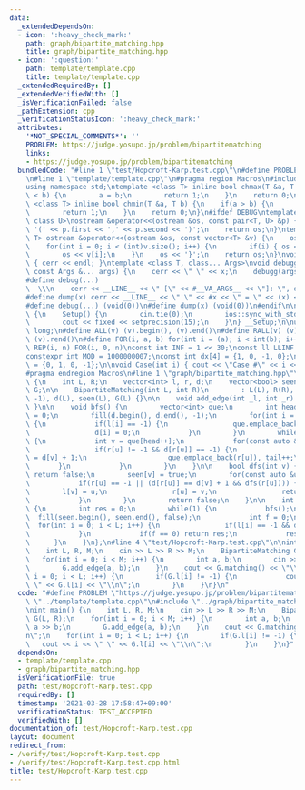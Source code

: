 ```yaml
---
data:
  _extendedDependsOn:
  - icon: ':heavy_check_mark:'
    path: graph/bipartite_matching.hpp
    title: graph/bipartite_matching.hpp
  - icon: ':question:'
    path: template/template.cpp
    title: template/template.cpp
  _extendedRequiredBy: []
  _extendedVerifiedWith: []
  _isVerificationFailed: false
  _pathExtension: cpp
  _verificationStatusIcon: ':heavy_check_mark:'
  attributes:
    '*NOT_SPECIAL_COMMENTS*': ''
    PROBLEM: https://judge.yosupo.jp/problem/bipartitematching
    links:
    - https://judge.yosupo.jp/problem/bipartitematching
  bundledCode: "#line 1 \"test/Hopcroft-Karp.test.cpp\"\n#define PROBLEM \"https://judge.yosupo.jp/problem/bipartitematching\"\
    \n#line 1 \"template/template.cpp\"\n#pragma region Macros\n#include <bits/stdc++.h>\n\
    using namespace std;\ntemplate <class T> inline bool chmax(T &a, T b) {\n    if(a\
    \ < b) {\n        a = b;\n        return 1;\n    }\n    return 0;\n}\ntemplate\
    \ <class T> inline bool chmin(T &a, T b) {\n    if(a > b) {\n        a = b;\n\
    \        return 1;\n    }\n    return 0;\n}\n#ifdef DEBUG\ntemplate <class T,\
    \ class U>\nostream &operator<<(ostream &os, const pair<T, U> &p) {\n    os <<\
    \ '(' << p.first << ',' << p.second << ')';\n    return os;\n}\ntemplate <class\
    \ T> ostream &operator<<(ostream &os, const vector<T> &v) {\n    os << '{';\n\
    \    for(int i = 0; i < (int)v.size(); i++) {\n        if(i) { os << ','; }\n\
    \        os << v[i];\n    }\n    os << '}';\n    return os;\n}\nvoid debugg()\
    \ { cerr << endl; }\ntemplate <class T, class... Args>\nvoid debugg(const T &x,\
    \ const Args &... args) {\n    cerr << \" \" << x;\n    debugg(args...);\n}\n\
    #define debug(...)                                                           \
    \  \\\n    cerr << __LINE__ << \" [\" << #__VA_ARGS__ << \"]: \", debugg(__VA_ARGS__)\n\
    #define dump(x) cerr << __LINE__ << \" \" << #x << \" = \" << (x) << endl\n#else\n\
    #define debug(...) (void(0))\n#define dump(x) (void(0))\n#endif\n\nstruct Setup\
    \ {\n    Setup() {\n        cin.tie(0);\n        ios::sync_with_stdio(false);\n\
    \        cout << fixed << setprecision(15);\n    }\n} __Setup;\n\nusing ll = long\
    \ long;\n#define ALL(v) (v).begin(), (v).end()\n#define RALL(v) (v).rbegin(),\
    \ (v).rend()\n#define FOR(i, a, b) for(int i = (a); i < int(b); i++)\n#define\
    \ REP(i, n) FOR(i, 0, n)\nconst int INF = 1 << 30;\nconst ll LLINF = 1LL << 60;\n\
    constexpr int MOD = 1000000007;\nconst int dx[4] = {1, 0, -1, 0};\nconst int dy[4]\
    \ = {0, 1, 0, -1};\n\nvoid Case(int i) { cout << \"Case #\" << i << \": \"; }\n\
    #pragma endregion Macros\n#line 1 \"graph/bipartite_matching.hpp\"\nstruct BipartiteMatching\
    \ {\n    int L, R;\n    vector<int> l, r, d;\n    vector<bool> seen;\n    vector<vector<int>>\
    \ G;\n\n    BipartiteMatching(int L, int R)\n        : L(L), R(R), l(L, -1), r(R,\
    \ -1), d(L), seen(L), G(L) {}\n\n    void add_edge(int _l, int _r) { G[_l].emplace_back(_r);\
    \ }\n\n    void bfs() {\n        vector<int> que;\n        int head = 0, tail\
    \ = 0;\n        fill(d.begin(), d.end(), -1);\n        for(int i = 0; i < L; i++)\
    \ {\n            if(l[i] == -1) {\n                que.emplace_back(i), tail++;\n\
    \                d[i] = 0;\n            }\n        }\n        while(head != tail)\
    \ {\n            int v = que[head++];\n            for(const auto &u : G[v]) {\n\
    \                if(r[u] != -1 && d[r[u]] == -1) {\n                    d[r[u]]\
    \ = d[v] + 1;\n                    que.emplace_back(r[u]), tail++;\n         \
    \       }\n            }\n        }\n    }\n\n    bool dfs(int v) {\n        if(seen[v])\
    \ return false;\n        seen[v] = true;\n        for(const auto &u : G[v]) {\n\
    \            if(r[u] == -1 || (d[r[u]] == d[v] + 1 && dfs(r[u]))) {\n        \
    \        l[v] = u;\n                r[u] = v;\n                return true;\n\
    \            }\n        }\n        return false;\n    }\n\n    int matching()\
    \ {\n        int res = 0;\n        while(1) {\n            bfs();\n          \
    \  fill(seen.begin(), seen.end(), false);\n            int f = 0;\n          \
    \  for(int i = 0; i < L; i++) {\n                if(l[i] == -1 && dfs(i)) f++;\n\
    \            }\n            if(f == 0) return res;\n            res += f;\n  \
    \      }\n    }\n};\n#line 4 \"test/Hopcroft-Karp.test.cpp\"\n\nint main() {\n\
    \    int L, R, M;\n    cin >> L >> R >> M;\n    BipartiteMatching G(L, R);\n \
    \   for(int i = 0; i < M; i++) {\n        int a, b;\n        cin >> a >> b;\n\
    \        G.add_edge(a, b);\n    }\n    cout << G.matching() << \"\\n\";\n    for(int\
    \ i = 0; i < L; i++) {\n        if(G.l[i] != -1) {\n            cout << i << \"\
    \ \" << G.l[i] << \"\\n\";\n        }\n    }\n}\n"
  code: "#define PROBLEM \"https://judge.yosupo.jp/problem/bipartitematching\"\n#include\
    \ \"../template/template.cpp\"\n#include \"../graph/bipartite_matching.hpp\"\n\
    \nint main() {\n    int L, R, M;\n    cin >> L >> R >> M;\n    BipartiteMatching\
    \ G(L, R);\n    for(int i = 0; i < M; i++) {\n        int a, b;\n        cin >>\
    \ a >> b;\n        G.add_edge(a, b);\n    }\n    cout << G.matching() << \"\\\
    n\";\n    for(int i = 0; i < L; i++) {\n        if(G.l[i] != -1) {\n         \
    \   cout << i << \" \" << G.l[i] << \"\\n\";\n        }\n    }\n}"
  dependsOn:
  - template/template.cpp
  - graph/bipartite_matching.hpp
  isVerificationFile: true
  path: test/Hopcroft-Karp.test.cpp
  requiredBy: []
  timestamp: '2021-03-28 17:58:47+09:00'
  verificationStatus: TEST_ACCEPTED
  verifiedWith: []
documentation_of: test/Hopcroft-Karp.test.cpp
layout: document
redirect_from:
- /verify/test/Hopcroft-Karp.test.cpp
- /verify/test/Hopcroft-Karp.test.cpp.html
title: test/Hopcroft-Karp.test.cpp
---
```

